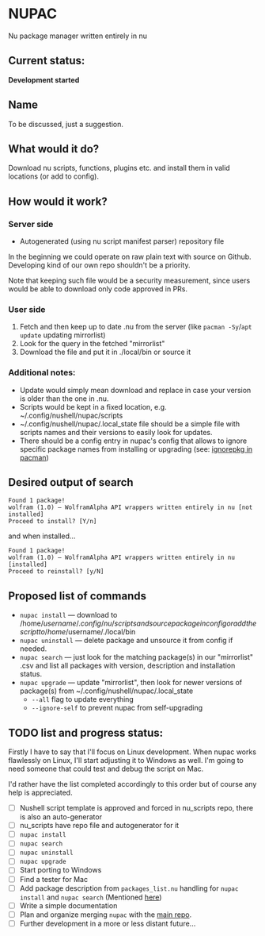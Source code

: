 # NUPAC 
Nu package manager written entirely in nu

## Current status:
**Development started**

## Name
To be discussed, just a suggestion.


## What would it do?
Download nu scripts, functions, plugins etc. and install them in valid locations (or add to config).


## How would it work?
### Server side
- Autogenerated (using nu script manifest parser) repository file 

In the beginning we could operate on raw plain text with source on Github. Developing kind of our own repo shouldn't be a priority.

Note that keeping such file would be a security measurement, since users would be able to download only code approved in PRs.


### User side
1) Fetch and then keep up to date .nu from the server (like `pacman -Sy`/`apt update` updating mirrorlist)
2) Look for the query in the fetched "mirrorlist"
3) Download the file and put it in ./local/bin or source it 

### Additional notes:
- Update would simply mean download and replace in case your version is older than the one in .nu.
- Scripts would be kept in a fixed location, e.g. ~/.config/nushell/nupac/scripts
- ~/.config/nushell/nupac/.local_state file should be a simple file with scripts names and their versions to easily look for updates.
- There should be a config entry in nupac's config that allows to ignore specific package names from installing or upgrading (see: [ignorepkg in pacman](https://wiki.archlinux.org/title/Pacman#Configuration))


## Desired output of search
```
Found 1 package!
wolfram (1.0) — WolframAlpha API wrappers written entirely in nu [not installed]
Proceed to install? [Y/n]
```

and when installed...

```
Found 1 package!
wolfram (1.0) — WolframAlpha API wrappers written entirely in nu [installed]
Proceed to reinstall? [y/N]
```


## Proposed list of commands
- `nupac install` — download to /home/$username/.config/nu/scripts and source package in config or add the script to /home/$username/./local/bin
- `nupac uninstall` — delete package and unsource it from config if needed.
- `nupac search` — just look for the matching package(s) in our "mirrorlist" .csv and list all packages with version, description and installation status.
- `nupac upgrade` — update "mirrorlist", then look for newer versions of package(s) from ~/.config/nushell/nupac/.local_state
  - `--all` flag to update everything
  - `--ignore-self` to prevent nupac from self-upgrading


## TODO list and progress status:
Firstly I have to say that I'll focus on Linux development. When nupac works flawlessly on Linux, I'll start adjusting it to Windows as well. I'm going to need someone that could test and debug the script on Mac.

I'd rather have the list completed accordingly to this order but of course any help is appreciated.

- [ ] Nushell script template is approved and forced in nu_scripts repo, there is also an auto-generator
- [ ] nu_scripts have repo file and autogenerator for it
- [ ] `nupac install`
- [ ] `nupac search`
- [ ] `nupac uninstall`
- [ ] `nupac upgrade`
- [ ] Start porting to Windows
- [ ] Find a tester for Mac
- [ ] Add package description from `packages_list.nu` handling for `nupac install` and `nupac search` (Mentioned [here](#desired-output-of-search))
- [ ] Write a simple documentation
- [ ] Plan and organize merging `nupac` with the [main repo](https://github.com/nushell/nushell). 
- [ ] Further development in a more or less distant future...
